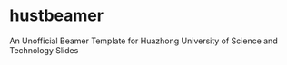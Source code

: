 hustbeamer
==========

An Unofficial Beamer Template for Huazhong University of Science and Technology Slides
